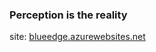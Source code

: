 ### Perception is the reality

site: [blueedge.azurewebsites.net](https://blueedge.azurewebsites.net/)
